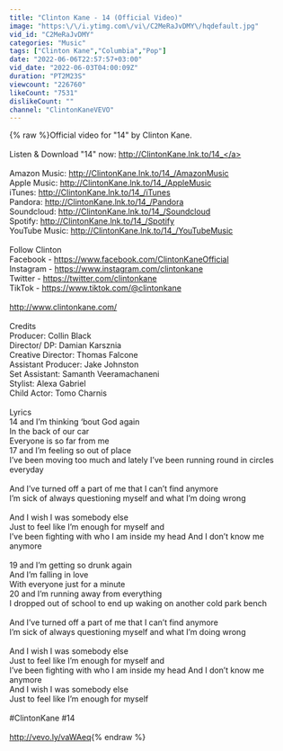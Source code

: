 ```yaml
---
title: "Clinton Kane - 14 (Official Video)"
image: "https:\/\/i.ytimg.com\/vi\/C2MeRaJvDMY\/hqdefault.jpg"
vid_id: "C2MeRaJvDMY"
categories: "Music"
tags: ["Clinton Kane","Columbia","Pop"]
date: "2022-06-06T22:57:57+03:00"
vid_date: "2022-06-03T04:00:09Z"
duration: "PT2M23S"
viewcount: "226760"
likeCount: "7531"
dislikeCount: ""
channel: "ClintonKaneVEVO"
---
```

{% raw %}Official video for &quot;14&quot; by Clinton Kane.<br /><br />Listen &amp; Download &quot;14&quot; now: <a rel="nofollow" target="blank" href="http://ClintonKane.lnk.to/14_">http://ClintonKane.lnk.to/14_</a><br /><br />Amazon Music: <a rel="nofollow" target="blank" href="http://ClintonKane.lnk.to/14_/AmazonMusic">http://ClintonKane.lnk.to/14_/AmazonMusic</a><br />Apple Music: <a rel="nofollow" target="blank" href="http://ClintonKane.lnk.to/14_/AppleMusic">http://ClintonKane.lnk.to/14_/AppleMusic</a><br />iTunes: <a rel="nofollow" target="blank" href="http://ClintonKane.lnk.to/14_/iTunes">http://ClintonKane.lnk.to/14_/iTunes</a><br />Pandora: <a rel="nofollow" target="blank" href="http://ClintonKane.lnk.to/14_/Pandora">http://ClintonKane.lnk.to/14_/Pandora</a><br />Soundcloud: <a rel="nofollow" target="blank" href="http://ClintonKane.lnk.to/14_/Soundcloud">http://ClintonKane.lnk.to/14_/Soundcloud</a><br />Spotify: <a rel="nofollow" target="blank" href="http://ClintonKane.lnk.to/14_/Spotify">http://ClintonKane.lnk.to/14_/Spotify</a><br />YouTube Music: <a rel="nofollow" target="blank" href="http://ClintonKane.lnk.to/14_/YouTubeMusic">http://ClintonKane.lnk.to/14_/YouTubeMusic</a><br /><br />Follow Clinton<br />Facebook - <a rel="nofollow" target="blank" href="https://www.facebook.com/ClintonKaneOfficial">https://www.facebook.com/ClintonKaneOfficial</a><br />Instagram - <a rel="nofollow" target="blank" href="https://www.instagram.com/clintonkane">https://www.instagram.com/clintonkane</a><br />Twitter - <a rel="nofollow" target="blank" href="https://twitter.com/clintonkane">https://twitter.com/clintonkane</a><br />TikTok - <a rel="nofollow" target="blank" href="https://www.tiktok.com/@clintonkane">https://www.tiktok.com/@clintonkane</a><br /><br /><a rel="nofollow" target="blank" href="http://www.clintonkane.com/">http://www.clintonkane.com/</a><br /><br />Credits<br />Producer: Collin Black<br />Director/ DP: Damian Karsznia<br />Creative Director: Thomas Falcone<br />Assistant Producer: Jake Johnston<br />Set Assistant: Samanth Veeramachaneni<br />Stylist: Alexa Gabriel<br />Child Actor: Tomo Charnis<br /><br />Lyrics<br />14 and I’m thinking ‘bout God again<br />In the back of our car<br />Everyone is so far from me<br />17 and I’m feeling so out of place<br />I’ve been moving too much and lately I’ve been running round in circles everyday<br /><br />And I’ve turned off a part of me that I can’t find anymore<br />I’m sick of always questioning myself and what I’m doing wrong<br /><br />And I wish I was somebody else<br />Just to feel like I’m enough for myself and<br />I’ve been fighting with who I am inside my head And I don’t know me anymore<br /><br />19 and I’m getting so drunk again<br />And I’m falling in love<br />With everyone just for a minute<br />20 and I’m running away from everything<br />I dropped out of school to end up waking on another cold park bench<br /><br />And I’ve turned off a part of me that I can’t find anymore<br />I’m sick of always questioning myself and what I’m doing wrong<br /><br />And I wish I was somebody else<br />Just to feel like I’m enough for myself and<br />I’ve been fighting with who I am inside my head And I don’t know me anymore<br />And I wish I was somebody else<br />Just to feel like I’m enough for myself<br /><br />#ClintonKane #14<br /><br /><a rel="nofollow" target="blank" href="http://vevo.ly/vaWAeq">http://vevo.ly/vaWAeq</a>{% endraw %}
